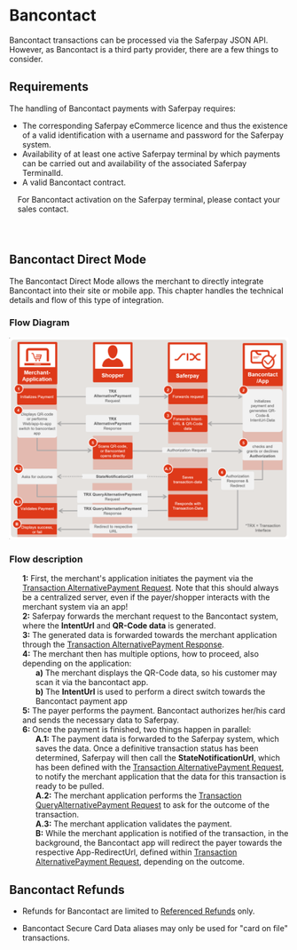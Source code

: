 # Bancontact
Bancontact transactions can be processed via the Saferpay JSON API. However, as Bancontact is a third party provider, there are a few things to consider.

## <a name="bancontact-requirement"></a> Requirements

The handling of Bancontact payments with Saferpay requires:

* The corresponding Saferpay eCommerce licence and thus the existence of a valid identification with a username and password for the Saferpay system.
* Availability of at least one active Saferpay terminal by which payments can be carried out and availability of the associated Saferpay TerminalId.
* A valid Bancontact contract.

<div class="warning" style="min-height: 75px;">
  <span class="glyphicon glyphicon-exclamation-sign" style="color: rgb(240, 169, 43);font-size: 55px;float: left;height: 75px;margin-right: 15px;margin-top: 0px;"></span>
  <p>For Bancontact activation on the Saferpay terminal, please contact your sales contact.</p>
</div>

## <a name="bancontact-directmode"></a> Bancontact Direct Mode

The Bancontact Direct Mode allows the merchant to directly integrate Bancontact into their site or mobile app.
This chapter handles the technical details and flow of this type of integration.

### Flow Diagram

![alt text](https://raw.githubusercontent.com/saferpay/sndbx/master/images/BancontactDirectModeFlow.png "Bancontact Direct Mode Flow Chart")

### Flow description

<ul style="list-style: none;">
  <li><strong>1:</strong> First, the merchant's application initiates the payment via the <a  href="https://saferpay.github.io/jsonapi/#Payment_v1_Transaction_AlternativePayment">Transaction AlternativePayment Request</a>. Note that this should always be a centralized server, even if the payer/shopper interacts with the merchant system via an app!</li>
  <li><strong>2:</strong> Saferpay forwards the merchant request to the Bancontact system, where the <strong>IntentUrl</strong> and <strong>QR-Code data</strong> is generated.</li>
  <li><strong>3:</strong> The generated data is forwarded towards the merchant application through the <a  href="https://saferpay.github.io/jsonapi/#Payment_v1_Transaction_AlternativePayment">Transaction AlternativePayment Response</a>.</li>
  <li><strong>4:</strong> The merchant then has multiple options, how to proceed, also depending on the application:
    <ul style="list-style: none;">
      <li><strong>a)</strong> The  merchant displays the QR-Code data, so his customer may scan it via the bancontact app.</li>
      <li><strong>b)</strong> The <strong>IntentUrl</strong> is used to perform a direct switch towards the Bancontact payment app</li>
    </ul>
  </li>
  <li><strong>5:</strong> The payer performs the payment. Bancontact authorizes her/his card and sends the necessary data to Saferpay.</li>
  <li><strong>6:</strong> Once the payment is finished, two things happen in parallel:
    <ul style="list-style: none;">
      <li><strong>A.1:</strong> The payment data is forwarded to the Saferpay system, which saves the data. Once a definitive transaction status has been determined, Saferpay will then call the <strong>StateNotificationUrl</strong>, which has been defined with the <a  href="https://saferpay.github.io/jsonapi/#Payment_v1_Transaction_AlternativePayment">Transaction AlternativePayment Request</a>, to notify the merchant application that the data for this transaction is ready to be pulled.</li>
      <li><strong>A.2:</strong> The merchant application performs the <a  href="https://saferpay.github.io/jsonapi/#Payment_v1_Transaction_QueryAlternativePayment">Transaction QueryAlternativePayment Request</a> to ask for the outcome of the transaction.</li>
      <li><strong>A.3:</strong> The merchant application validates the payment.</li>
      <li><strong>B:</strong> While the merchant application is notified of the transaction, in the background, the Bancontact app will redirect the payer towards the respective App-RedirectUrl, defined within <a  href="https://saferpay.github.io/jsonapi/#Payment_v1_Transaction_AlternativePayment">Transaction AlternativePayment Request</a>, depending on the outcome.</li>
    </ul>
  </li>
</ul>

## <a name="bancontact-refund"></a> Bancontact Refunds

* Refunds for Bancontact are limited to <a href="refund.html#refund-reference">Referenced Refunds</a> only. 

* Bancontact Secure Card Data aliases may only be used for "card on file" transactions.
